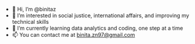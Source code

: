 - 👋 Hi, I’m @binitaz
- 👀 I’m interested in social justice, international affairs, and improving my technical skills
- 🌱 I’m currently learning data analytics and coding, one step at a time
- 📫 You can contact me at binita.zn97@gmail.com

<!---
binitaz/binitaz is a ✨ special ✨ repository because its `README.md` (this file) appears on your GitHub profile.
You can click the Preview link to take a look at your changes.
--->

